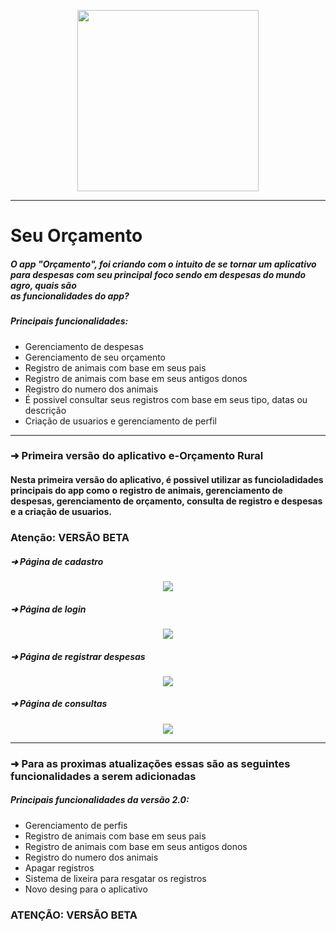 <p align="center">
 <img width="290px" src="https://user-images.githubusercontent.com/81252209/215353108-17e0d139-7012-458f-a471-1143d17182c8.png" /> 
 </p>

<hr/>

<h1>Seu Orçamento </h1>

<p> 
  <h5>O app "Orçamento", foi criando com o intuito de se tornar um aplicativo para despesas com seu principal foco sendo em despesas do mundo agro, quais são <br/>
  as funcionalidades do app?<br/>
  
  <h5>Principais funcionalidades:</h5>
  <ul>
  <li>Gerenciamento de despesas</li>
  <li>Gerenciamento de seu orçamento </li>
  <li>Registro de animais com base em seus pais</li>
  <li>Registro de animais com base em seus antigos donos</li>
  <li>Registro do numero dos animais </li>
  <li>É possivel consultar seus registros com base em seus tipo, datas ou descrição</li>
  <li>Criação de usuarios e gerenciamento de perfil</li>
  </ul>
  
  </h5>
</p>

<hr/>

<h3> &#10140; Primeira versão do aplicativo e-Orçamento Rural</h3>

<p> <h4> Nesta primeira versão do aplicativo, é possivel utilizar as funcioladidades principais do app como o registro de animais, gerenciamento de despesas, gerenciamento de orçamento, consulta de registro e despesas e a criação de usuarios. </h4> </p> 

<p>
 
 <h3> Atenção: VERSÃO BETA </h3>


<h5>&#10140; Página de cadastro</h5>
<p align="center">
 <img src="https://user-images.githubusercontent.com/81252209/219459934-4b57ad17-f0cc-4ed6-94af-9b56fb7f483e.png" /> 
 </p>

<h5>&#10140; Página de login</h5>
<p align="center">
 <img src="https://user-images.githubusercontent.com/81252209/219460044-d869d702-da49-4b3c-8520-2771e7ce1016.png" /> 
 </p>
 
 <h5>&#10140; Página de registrar despesas</h5>
 <p align="center">
 <img src="https://user-images.githubusercontent.com/81252209/219460200-d04fee09-56d8-49a0-94a8-d3381a4ac813.png" /> 
 </p>
 
 <h5>&#10140; Página de consultas</h5>
 <p align="center">
 <img src="https://user-images.githubusercontent.com/81252209/219460252-d192d3b0-1273-40f9-abab-86d32a3093d7.png" /> 
 </p>
 
 </p>
 
 <hr/>
 <p> <h3>&#10140; Para as proximas atualizações essas são as seguintes funcionalidades a serem adicionadas </h3> </p> 
 
 <p>
  <h5>Principais funcionalidades da versão 2.0:</h5>
  <ul>
  <li>Gerenciamento de perfis</li>
  <li>Registro de animais com base em seus pais</li>
  <li>Registro de animais com base em seus antigos donos</li>
  <li>Registro do numero dos animais </li>
  <li>Apagar registros</li>
  <li>Sistema de lixeira para resgatar os registros</li>
  <li>Novo desing para o aplicativo </li>
  </ul>
  
  </h5>
</p>
<h3> ATENÇÃO: VERSÃO BETA </h3>
